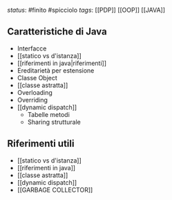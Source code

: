 *status*: #finito #spicciolo 
*tags*:  [[PDP]] [[OOP]] [[JAVA]]

## Caratteristiche di Java

* Interfacce
* [[statico vs d'istanza]]
* [[riferimenti in java|riferimenti]]
* Ereditarietà per estensione
* Classe Object
* [[classe astratta]]
* Overloading
* Overriding
* [[dynamic dispatch]]
    + Tabelle metodi
    + Sharing strutturale

## Riferimenti utili

* [[statico vs d'istanza]]
* [[riferimenti in java]]
* [[classe astratta]]
* [[dynamic dispatch]]
* [[GARBAGE COLLECTOR]]